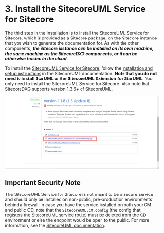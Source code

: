 # 3. Install the SitecoreUML Service for Sitecore

The third step in the installation is to install the SitecoreUML Service for Sitecore, which is provided as a Sitecore package, on the Sitecore instance that you wish to generate the documentation for. As with the other components, _**the Sitecore instance can be installed on its own machine, the same machine as the SitecoreDXG components, or it can be otherwise hosted in the cloud**_.

To install the [SitecoreUML Service for Sitecore](https://github.com/zkniebel/SitecoreUML/releases/latest), follow the [installation and setup instructions](https://zkniebel.gitbooks.io/sitecoreuml/getting-started/setup-and-insta.html) in the SitecoreUML documentation. **Note that you do not need to install StarUML or the SitecoreUML Extension for StarUML.** You only need to install the SitecoreUML Service for Sitecore. Also note that SitecoreDXG supports version 1.3.6+ of SitecoreUML.

![](../../../.gitbook/assets/sitecoreumlserviceforsitecore.png)

## Important Security Note

The SitecoreUML Service for Sitecore is not meant to be a secure service and should only be installed on non-public, pre-production environments behind a firewall. In case you have the service installed on both your CM and public CD, note that the `SitecoreUML.CM.config` \(the config that registers the SitecoreUML service route\) must be deleted from the CD environment or else the endpoint would be open to the public. For more information, see the [SitecoreUML documentation](https://zkniebel.gitbooks.io/sitecoreuml/guide/sitecore-configuration.html#sitecoreumlcmconfig).


